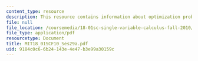 ```yaml
---
content_type: resource
description: This resource contains information about optimization problems.
file: null
file_location: /coursemedia/18-01sc-single-variable-calculus-fall-2010/9184c0c66b24143e4e47b3e99a30159c_MIT18_01SCF10_Ses29a.pdf
file_type: application/pdf
resourcetype: Document
title: MIT18_01SCF10_Ses29a.pdf
uid: 9184c0c6-6b24-143e-4e47-b3e99a30159c
---
```

